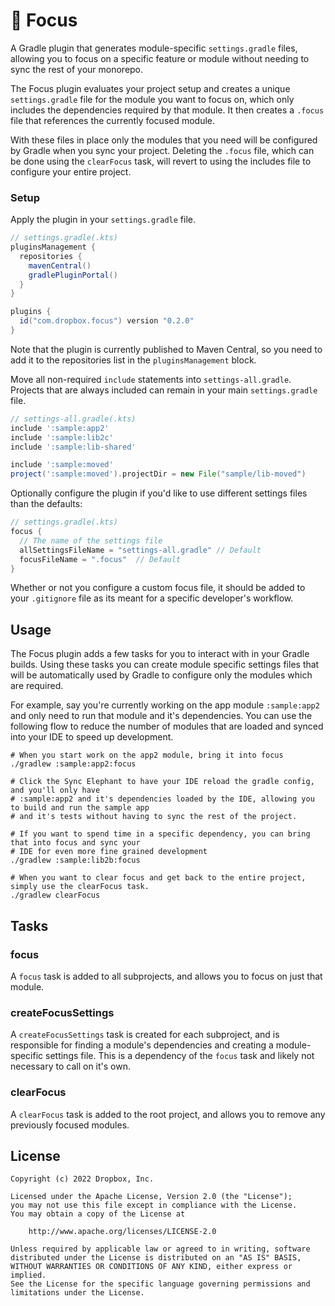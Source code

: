 # 🧘 Focus

A Gradle plugin that generates module-specific `settings.gradle` files, allowing you to focus on a specific feature or module without needing to sync the rest of your monorepo.

The Focus plugin evaluates your project setup and creates a unique `settings.gradle` file for the module you want to focus on, which only includes the dependencies required by that module.  It then creates a `.focus` file that references the currently focused module.

With these files in place only the modules that you need will be configured by Gradle when you sync your project.  Deleting the `.focus` file, which can be done using the `clearFocus` task, will revert to using the includes file to configure your entire project.

### Setup

Apply the plugin in your `settings.gradle` file.

```groovy
// settings.gradle(.kts)
pluginsManagement {
  repositories {
    mavenCentral()
    gradlePluginPortal()
  }
}

plugins {
  id("com.dropbox.focus") version "0.2.0"
}
```

Note that the plugin is currently published to Maven Central, so you need to add it to the repositories list in the `pluginsManagement` block.

Move all non-required `include` statements into `settings-all.gradle`. Projects that are always included can remain in your main `settings.gradle` file.

```groovy
// settings-all.gradle(.kts)
include ':sample:app2'
include ':sample:lib2c'
include ':sample:lib-shared'

include ':sample:moved'
project(':sample:moved').projectDir = new File("sample/lib-moved")
```

Optionally configure the plugin if you'd like to use different settings files than the defaults:

```groovy
// settings.gradle(.kts)
focus {
  // The name of the settings file
  allSettingsFileName = "settings-all.gradle" // Default
  focusFileName = ".focus"  // Default
}
```

Whether or not you configure a custom focus file, it should be added to your `.gitignore` file as its meant for a specific developer's workflow.

## Usage

The Focus plugin adds a few tasks for you to interact with in your Gradle builds. Using these tasks you can create module specific settings files that will be automatically used by Gradle to configure only the modules which are required.

For example, say you're currently working on the app module `:sample:app2` and only need to run that module and it's dependencies. You can use the following flow to reduce the number of modules that are loaded and synced into your IDE to speed up development.

```shell
# When you start work on the app2 module, bring it into focus
./gradlew :sample:app2:focus

# Click the Sync Elephant to have your IDE reload the gradle config, and you'll only have
# :sample:app2 and it's dependencies loaded by the IDE, allowing you to build and run the sample app
# and it's tests without having to sync the rest of the project.

# If you want to spend time in a specific dependency, you can bring that into focus and sync your
# IDE for even more fine grained development
./gradlew :sample:lib2b:focus

# When you want to clear focus and get back to the entire project, simply use the clearFocus task.
./gradlew clearFocus
```

## Tasks

### focus

A `focus` task is added to all subprojects, and allows you to focus on just that module.

### createFocusSettings

A `createFocusSettings` task is created for each subproject, and is responsible for finding a
module's dependencies and creating a module-specific settings file. This is a dependency of the
`focus` task and likely not necessary to call on it's own.

### clearFocus

A `clearFocus` task is added to the root project, and allows you to remove any previously focused
modules.

## License

    Copyright (c) 2022 Dropbox, Inc.

    Licensed under the Apache License, Version 2.0 (the "License");
    you may not use this file except in compliance with the License.
    You may obtain a copy of the License at

        http://www.apache.org/licenses/LICENSE-2.0

    Unless required by applicable law or agreed to in writing, software
    distributed under the License is distributed on an "AS IS" BASIS,
    WITHOUT WARRANTIES OR CONDITIONS OF ANY KIND, either express or implied.
    See the License for the specific language governing permissions and
    limitations under the License.


